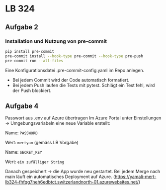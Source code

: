 # LB 324

## Aufgabe 2
### Installation und Nutzung von pre-commit
```bash
pip install pre-commit
pre-commit install --hook-type pre-commit --hook-type pre-push
pre-commit run --all-files 
```
Eine Konfigurationsdatei .pre-commit-config.yaml im Repo anlegen.
-  Bei jedem Commit wird der Code automatisch formatiert.
-  Bei jedem Push laufen die Tests mit pytest. Schlägt ein Test fehl, wird der Push blockiert.
## Aufgabe 4
Passwort aus .env auf Azure übertragen
Im Azure Portal unter Einstellungen → Umgebungsvariabeln eine neue Variable erstellt:

Name: ```PASSWORD```

Wert: ```mertyam``` (gemäss LB Vorgabe)


Name: ```SECRET_KEY```

Wert: ```ein zufälliger String``` 

Danach gespeichert → die App wurde neu gestartet.
Bei jedem Merge nach main läuft ein automatisches Deployment auf Azure. (https://yamali-mert-lb324-fhfqg7heh6edbtct.switzerlandnorth-01.azurewebsites.net/)
